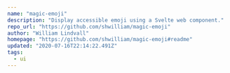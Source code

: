 ```yaml
---
name: "magic-emoji"
description: "Display accessible emoji using a Svelte web component."
repo_url: "https://github.com/shwilliam/magic-emoji"
author: "William Lindvall"
homepage: "https://github.com/shwilliam/magic-emoji#readme"
updated: "2020-07-16T22:14:22.491Z"
tags: 
  - ui
---
```

